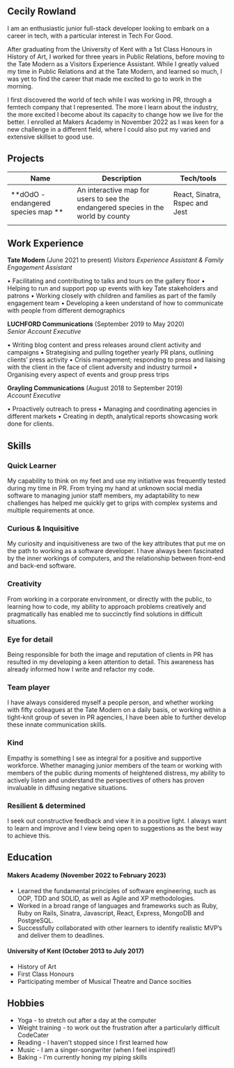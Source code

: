 ## Cecily Rowland

I am an enthusiastic junior full-stack developer looking to embark on a career in tech, with a particular interest in Tech For Good.

After graduating from the University of Kent with a 1st Class Honours in History of Art, I worked for three years in Public Relations, before moving to the Tate Modern as a Visitors Experience Assistant. While I greatly valued my time in Public Relations and at the Tate Modern, and learned so much, I was yet to find the career that made me excited to go to work in the morning. 

I first discovered the world of tech while I was working in PR, through a femtech company that I represented. The more I learn about the industry, the more excited I become about its capacity to change how we live for the better. I enrolled at Makers Academy in November 2022 as I was keen for a new challenge in a different field, where I could also put my varied and extensive skillset to good use.

## Projects

| Name                         | Description                                                       | Tech/tools                  |
| ---------------------------- | ----------------------------------------------------------------- | ----------------------------|
| **dOdO - endangered species map ** | An interactive map for users to see the endangered species in the world by county |React, Sinatra, Rspec and Jest| | **Acebook**                        | A Facebook clone, where users can post, like and comment.         | Mern stack, Jest and Cypress|
|                                    |                                                             |                             |
                               

## Work Experience

**Tate Modern** (June 2021 to present)
_Visitors Experience Assistant & Family Engagement Assistant_

• Facilitating and contributing to talks and tours on the gallery floor
• Helping to run and support pop up events with key Tate stakeholders and patrons 
• Working closely with children and families as part of the family engagement team
• Developing a keen understand of how to communicate with people from different demographics  

**LUCHFORD Communications** (September 2019 to May 2020)  
_Senior Account Executive_

• Writing blog content and press releases around client activity and campaigns
• Strategising and pulling together yearly PR plans, outlining clients’ press activity
• Crisis management; responding to press and liaising with the client in the face of client adversity and industry turmoil
• Organising every aspect of events and group press trips

**Grayling Communications** (August 2018 to September 2019)  
_Account Executive_

• Proactively outreach to press
• Managing and coordinating agencies in different markets
• Creating in depth, analytical reports showcasing work done for clients.

## Skills

### Quick Learner

My capability to think on my feet and use my initiative was frequently tested during my time in PR. From trying my hand at unknown social media software to managing junior staff members, my adaptability to new challenges has helped me quickly get to grips with complex systems and multiple requirements at once.

### Curious & Inquisitive 

My curiosity and inquisitiveness are two of the key attributes that put me on the path to working as a software developer. I have always been fascinated by the inner workings of computers, and the relationship between front-end and back-end software.

### Creativity 

From working in a corporate environment, or directly with the public, to learning how to code, my ability to approach problems creatively and pragmatically has enabled me to succinctly find solutions in difficult situations.

### Eye for detail 

Being responsible for both the image and reputation of clients in PR has resulted in my developing a keen attention to detail. This awareness has already informed how I write and refactor my code.  

### Team player

I have always considered myself a people person, and whether working with fifty colleagues at the Tate Modern on a daily basis, or working within a tight-knit group of seven in PR agencies, I have been able to further develop these innate communication skills.

### Kind 

Empathy is something I see as integral for a positive and supportive workforce. Whether managing junior members of the team or working with members of the public during moments of heightened distress, my ability to actively listen and understand the perspectives of others has proven invaluable in diffusing negative situations.

### Resilient & determined

I seek out constructive feedback and view it in a positive light. I always want to learn and improve and I view being open to suggestions as the best way to achieve this.


## Education

#### Makers Academy (November 2022 to February 2023)
- Learned the fundamental principles of software engineering, such as OOP, TDD and SOLID, as well as Agile and XP methodologies.
- Worked in a broad range of languages and frameworks such as Ruby, Ruby on Rails, Sinatra, Javascript, React, Express, MongoDB and PostgreSQL.
- Successfully collaborated with other  learners to identify  realistic MVP’s and deliver them to deadlines.


#### University of Kent (October 2013 to July 2017)

- History of Art
- First Class Honours
- Participating member of Musical Theatre and Dance socities

## Hobbies

- Yoga - to stretch out after a day at the computer
- Weight training - to work out the frustration after a particularly difficult CodeCater
- Reading - I haven't stopped since I first learned how
- Music - I am a singer-songwriter (when I feel inspired!)
- Baking - I'm currently honing my piping skills 
